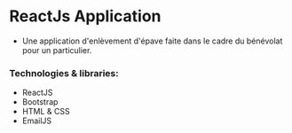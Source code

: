 # ReactJs Application

- Une application d'enlèvement d'épave faite dans le cadre du bénévolat pour un particulier.

### Technologies & libraries:

 - ReactJS
 - Bootstrap
 - HTML & CSS
 - EmailJS
